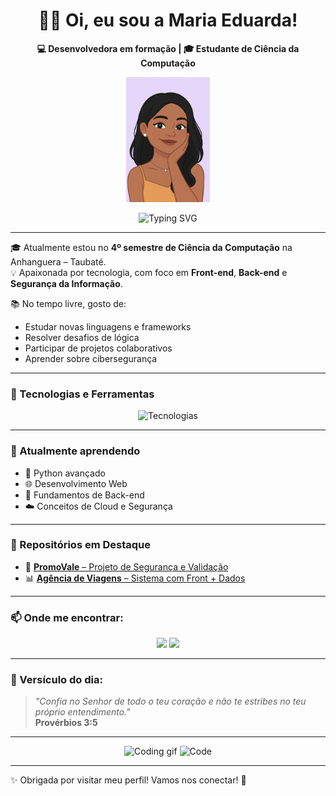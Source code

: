 <h1 align="center">👋🏽 Oi, eu sou a Maria Eduarda!</h1>

<p align="center">
  <strong>💻 Desenvolvedora em formação | 🎓 Estudante de Ciência da Computação</strong>
</p>

<p align="center">
  <img src="https://github.com/Madusousa23/Madusousa23/blob/main/madu.ilustração.png" alt="Maria avatar" height="200">
</p>

<p align="center">
  <img src="https://readme-typing-svg.herokuapp.com?font=Fira+Code&size=22&duration=3000&pause=500&color=8A2BE2&center=true&vCenter=true&width=435&lines=Bem-vindo(a)+ao+meu+GitHub!;Apaixonada+por+tecnologia!;Vamos+construir+algo+incrível!+" alt="Typing SVG">
</p>

---

🎓 Atualmente estou no **4º semestre de Ciência da Computação** na Anhanguera – Taubaté.  
💡 Apaixonada por tecnologia, com foco em **Front-end**, **Back-end** e **Segurança da Informação**.

📚 No tempo livre, gosto de:
- Estudar novas linguagens e frameworks
- Resolver desafios de lógica
- Participar de projetos colaborativos
- Aprender sobre cibersegurança

---

### 🚀 Tecnologias e Ferramentas

<p align="center">
  <img src="https://skillicons.dev/icons?i=c,python,html,css,js,php,java,mysql,azure,powerbi,vscode,git,github" alt="Tecnologias" />
</p>

---

### 🌱 Atualmente aprendendo

- 🐍 Python avançado
- 🌐 Desenvolvimento Web
- 🔐 Fundamentos de Back-end
- ☁️ Conceitos de Cloud e Segurança

---

### 📌 Repositórios em Destaque

- 🔐 [**PromoVale** – Projeto de Segurança e Validação](https://github.com/Madusousa23/PromoVale)  
- 📊 [**Agência de Viagens** – Sistema com Front + Dados](https://github.com/Madusousa23/Ag-ncia_Viagens)

---

### 📫 Onde me encontrar:

<p align="center">
  <a href="mailto:msousa1775@gmail.com"><img src="https://img.shields.io/badge/Gmail-D14836?style=for-the-badge&logo=gmail&logoColor=white"/></a>
  <a href="https://www.linkedin.com/in/maria-eduarda-santos-tecnologia" target="_blank"><img src="https://img.shields.io/badge/LinkedIn-0077B5?style=for-the-badge&logo=linkedin&logoColor=white"/></a>
</p>

---

### 💜 Versículo do dia:

> _"Confia no Senhor de todo o teu coração e não te estribes no teu próprio entendimento."_  
> **Provérbios 3:5**

---

<p align="center">
  <img src="https://media.giphy.com/media/3o7aD2saalBwwftBIY/giphy.gif" width="200" alt="Coding gif">
  <img src="https://media.giphy.com/media/qgQUggAC3Pfv687qPC/giphy.gif" width="300" alt="Code">
</p>

---

✨ Obrigada por visitar meu perfil! Vamos nos conectar! 💬
